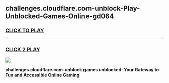 
## challenges.cloudflare.com-unblock-Play-Unblocked-Games-Online-gd064
<h3>
<a href="https://premium76.site?title=challenges.cloudflare.com-unblock&ref=25A">CLICK TO PLAY</a></h3>
<hr>

<h3>
<a href="https://premium76.site?title=challenges.cloudflare.com-unblock&ref=25A">CLICK 2 PLAY</a>
  
</h3>

<a href="https://premium76.site?title=challenges.cloudflare.com-unblock&ref=25A"><img src="https://clearcache.store/games.png"></a>


**challenges.cloudflare.com-unblock games unblocked: Your Gateway to Fun and Accessible Online Gaming**
